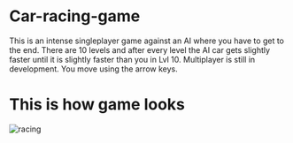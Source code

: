 # Car-racing-game
This is an intense singleplayer game against an AI where you have to get to the end. There are 10 levels and after every level the AI car gets slightly faster until it is slightly faster than you in Lvl 10. Multiplayer is still in development. You move using the arrow keys.

# This is how game looks
![racing](https://user-images.githubusercontent.com/79054391/146776106-f8587631-256c-4637-b314-da6254236b22.png)
